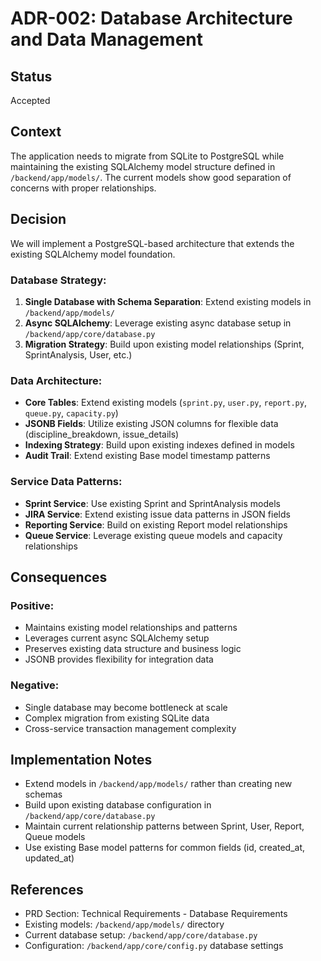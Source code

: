 # ADR-002: Database Architecture and Data Management

## Status
Accepted

## Context
The application needs to migrate from SQLite to PostgreSQL while maintaining the existing SQLAlchemy model structure defined in `/backend/app/models/`. The current models show good separation of concerns with proper relationships.

## Decision
We will implement a PostgreSQL-based architecture that extends the existing SQLAlchemy model foundation.

### Database Strategy:
1. **Single Database with Schema Separation**: Extend existing models in `/backend/app/models/`
2. **Async SQLAlchemy**: Leverage existing async database setup in `/backend/app/core/database.py`
3. **Migration Strategy**: Build upon existing model relationships (Sprint, SprintAnalysis, User, etc.)

### Data Architecture:
- **Core Tables**: Extend existing models (`sprint.py`, `user.py`, `report.py`, `queue.py`, `capacity.py`)
- **JSONB Fields**: Utilize existing JSON columns for flexible data (discipline_breakdown, issue_details)
- **Indexing Strategy**: Build upon existing indexes defined in models
- **Audit Trail**: Extend existing Base model timestamp patterns

### Service Data Patterns:
- **Sprint Service**: Use existing Sprint and SprintAnalysis models
- **JIRA Service**: Extend existing issue data patterns in JSON fields  
- **Reporting Service**: Build on existing Report model relationships
- **Queue Service**: Leverage existing queue models and capacity relationships

## Consequences

### Positive:
- Maintains existing model relationships and patterns
- Leverages current async SQLAlchemy setup
- Preserves existing data structure and business logic
- JSONB provides flexibility for integration data

### Negative:
- Single database may become bottleneck at scale
- Complex migration from existing SQLite data
- Cross-service transaction management complexity

## Implementation Notes
- Extend models in `/backend/app/models/` rather than creating new schemas
- Build upon existing database configuration in `/backend/app/core/database.py`
- Maintain current relationship patterns between Sprint, User, Report, Queue models
- Use existing Base model patterns for common fields (id, created_at, updated_at)

## References
- PRD Section: Technical Requirements - Database Requirements
- Existing models: `/backend/app/models/` directory
- Current database setup: `/backend/app/core/database.py`
- Configuration: `/backend/app/core/config.py` database settings